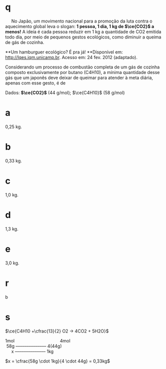 # q
     No Japão, um movimento nacional para a promoção da luta contra o aquecimento global leva o slogan: **1 pessoa, 1 dia, 1 kg de $\ce{CO2}$ a menos!** A ideia é cada pessoa reduzir em 1 kg a quantidade de CO2 emitida todo dia, por meio de pequenos gestos ecológicos, como diminuir a queima de gás de cozinha.

**Um hamburguer ecológico? É pra já! **Disponível em: http://lqes.iqm.unicamp.br. Acesso em: 24 fev. 2012 (adaptado).

Considerando um processo de combustão completa de um gás de cozinha composto exclusivamente por butano (C4H10), a mínima quantidade desse gás que um japonês deve deixar de queimar para atender à meta diária, apenas com esse gesto, é de

Dados: **$\ce{CO2}$** (44 g/mol); $\ce{C4H10}$ (58 g/mol)

# a
0,25 kg.

# b
0,33 kg.

# c
1,0 kg.

# d
1,3 kg.

# e
3,0 kg.

# r
b

# s
$\ce{C4H10 +\cfrac{13}{2} O2 -> 4CO2 + 5H2O}$

1mol                                     4mol\
 58g –––––––––––––– 4(44g)\
     x –––––––––––––– 1kg

$x = \cfrac{58g \cdot 1kg}{4 \cdot 44g} = 0,33kg$
